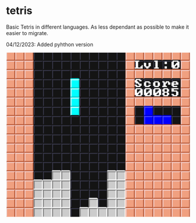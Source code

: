 # tetris
Basic Tetris in different languages. As less dependant as possible to make it easier to migrate.

04/12/2023: Added pyhthon version

![demo](resources/screenshot01.png)

